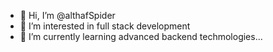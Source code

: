 - 👋 Hi, I’m @althafSpider
- 👀 I’m interested in full stack development
- 🌱 I’m currently learning advanced backend techmologies...

<!---
althafSpider/althafSpider is a ✨ special ✨ repository because its `README.md` (this file) appears on your GitHub profile.
You can click the Preview link to take a look at your changes.
--->
